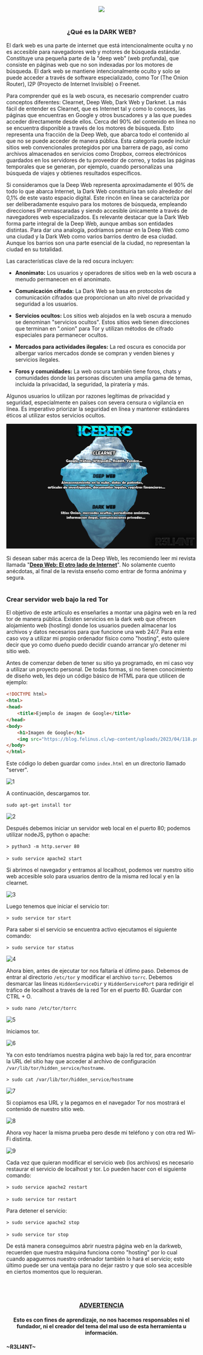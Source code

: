 <p align="center">
  <a href="https://github.com/DenverCoder1/readme-typing-svg"><img src="https://readme-typing-svg.herokuapp.com?color=13F700&width=550&lines=Crear+servidor+bajo+la+red+tor+DARK+WEB"></a>
</p>

<h1 align="center"></h1>

<h3 align="center">¿Qué es la DARK WEB?</h3>


El dark web es una parte de internet que está intencionalmente oculta y no es accesible para navegadores web y motores de búsqueda estándar. Constituye una pequeña parte de la "deep web" (web profunda), que consiste en páginas web que no son indexadas por los motores de búsqueda. El dark web se mantiene intencionalmente oculto y solo se puede acceder a través de software especializado, como Tor (The Onion Router), I2P (Proyecto de Internet Invisible) o Freenet.

Para comprender qué es la web oscura, es necesario comprender cuatro conceptos diferentes: Clearnet, Deep Web, Dark Web y Darknet. La más fácil de entender es Clearnet, que es Internet tal y como lo conoces, las páginas que encuentras en Google y otros buscadores y a las que puedes acceder directamente desde ellos. Cerca del 90% del contenido en línea no se encuentra disponible a través de los motores de búsqueda. Esto representa una fracción de la Deep Web, que abarca todo el contenido al que no se puede acceder de manera pública. Esta categoría puede incluir sitios web convencionales protegidos por una barrera de pago, así como archivos almacenados en servicios como Dropbox, correos electrónicos guardados en los servidores de tu proveedor de correo, y todas las páginas temporales que se generan, por ejemplo, cuando personalizas una búsqueda de viajes y obtienes resultados específicos.

Si consideramos que la Deep Web representa aproximadamente el 90% de todo lo que abarca Internet, la Dark Web constituiría tan solo alrededor del 0,1% de este vasto espacio digital. Este rincón en línea se caracteriza por ser deliberadamente esquivo para los motores de búsqueda, empleando direcciones IP enmascaradas y siendo accesible únicamente a través de navegadores web especializados. Es relevante destacar que la Dark Web forma parte integral de la Deep Web, aunque ambas son entidades distintas. Para dar una analogía, podríamos pensar en la Deep Web como una ciudad y la Dark Web como varios barrios dentro de esa ciudad. Aunque los barrios son una parte esencial de la ciudad, no representan la ciudad en su totalidad.

Las características clave de la red oscura incluyen:

- **Anonimato:** Los usuarios y operadores de sitios web en la web oscura a menudo permanecen en el anonimato.

- **Comunicación cifrada:** La Dark Web se basa en protocolos de comunicación cifrados que proporcionan un alto nivel de privacidad y seguridad a los usuarios.

- **Servicios ocultos:** Los sitios web alojados en la web oscura a menudo se denominan "servicios ocultos". Estos sitios web tienen direcciones que terminan en ".onion" para Tor y utilizan métodos de cifrado especiales para permanecer ocultos.

- **Mercados para actividades ilegales:** La red oscura es conocida por albergar varios mercados donde se compran y venden bienes y servicios ilegales.

- **Foros y comunidades:** La web oscura también tiene foros, chats y comunidades donde las personas discuten una amplia gama de temas, incluida la privacidad, la seguridad, la piratería y más.

Algunos usuarios lo utilizan por razones legítimas de privacidad y seguridad, especialmente en países con severa censura o vigilancia en línea. Es imperativo priorizar la seguridad en línea y mantener estándares éticos al utilizar estos servicios ocultos.

<p align="center">
  <img src="https://raw.githubusercontent.com/R3LI4NT/articulos/main/Seguridad/Anonimato/GNU-Linux/img/icebergWeb.png">
</p>

Si desean saber más acerca de la Deep Web, les recomiendo leer mi revista llamada "<a href="https://github.com/R3LI4NT/Deep-Web">**Deep Web: El otro lado de Internet**</a>". No solamente cuento anécdotas, al final de la revista enseño como entrar de forma anónima y segura.

<h1 align="center"></h1>

### Crear servidor web bajo la red Tor

El objetivo de este artículo es enseñarles a montar una página web en la red tor de manera pública. Existen servicios en la dark web que ofrecen alojamiento web (hosting) donde los usuarios pueden almacenar los archivos y datos necesarios para que funcione una web 24/7. Para este caso voy a utilizar mi propio ordenador físico como "hosting", esto quiere decir que yo como dueño puedo decidir cuando arrancar y/o detener mi sitio web.

Antes de comenzar deben de tener su sitio ya programado, en mi caso voy a utilizar un proyecto personal. De todas formas, si no tienen conocimiento de diseño web, les dejo un código básico de HTML para que utilicen de ejemplo:

```html
<!DOCTYPE html>
<html>
<head>
    <title>Ejemplo de imagen de Google</title>
</head>
<body>
    <h1>Imagen de Google</h1>
    <img src="https://blog.felinus.cl/wp-content/uploads/2023/04/118.png" alt="Imagen de Google">
</body>
</html>
```

Este código lo deben guardar como `index.html` en un directorio llamado "server". 

![1](https://github.com/R3LI4NT/articulos/assets/75953873/08b4944e-4740-4046-aaad-2162c62d28b1)

A continuación, descargamos tor.

```
sudo apt-get install tor
```

![2](https://github.com/R3LI4NT/articulos/assets/75953873/726b5a05-b91e-4365-86e3-6cda615eb7c4)

Después debemos iniciar un servidor web local en el puerto 80; podemos utilizar nodeJS, python o apache:

```
> python3 -m http.server 80

> sudo service apache2 start
```

Si abrimos el navegador y entramos al localhost, podemos ver nuestro sitio web accesible solo para usuarios dentro de la misma red local y en la clearnet.

![3](https://github.com/R3LI4NT/articulos/assets/75953873/73292d7a-b146-469f-baa9-d9e6348fe821)

Luego tenemos que iniciar el servicio tor:

```
> sudo service tor start
```

Para saber si el servicio se encuentra activo ejecutamos el siguiente comando:

```
> sudo service tor status
```

![4](https://github.com/R3LI4NT/articulos/assets/75953873/25806063-81d2-4bdc-9f78-7cef0301ec69)

Ahora bien, antes de ejecutar tor nos faltaría el útlimo paso. Debemos de entrar al directorio `/etc/tor` y modificar el archivo `torrc`. Debemos desmarcar las líneas `HiddenServiceDir` y `HiddenServicePort` para redirigir el tráfico de localhost a través de la red Tor en el puerto 80. Guardar con CTRL + O.

```
> sudo nano /etc/tor/torrc
```

![5](https://github.com/R3LI4NT/articulos/assets/75953873/157a2670-7fd7-4567-a406-8e94c2d80415)

Iniciamos tor.

![6](https://github.com/R3LI4NT/articulos/assets/75953873/18aa62b7-2362-4de0-9c85-40055ef3d925)

Ya con esto tendríamos nuestra página web bajo la red tor, para encontrar la URL del sitio hay que acceder al archivo de configuración `/var/lib/tor/hidden_service/hostname`.

```
> sudo cat /var/lib/tor/hidden_service/hostname
```

![7](https://github.com/R3LI4NT/articulos/assets/75953873/9cf563c1-ee2e-495e-9911-a34c4ca95c50)

Si copiamos esa URL y la pegamos en el navegador Tor nos mostrará el contenido de nuestro sitio web.

![8](https://github.com/R3LI4NT/articulos/assets/75953873/56eefee5-7292-4500-bc2e-22cdc36f774f)

Ahora voy hacer la misma prueba pero desde mi teléfono y con otra red Wi-Fi distinta.

![9](https://github.com/R3LI4NT/articulos/assets/75953873/edc5d579-78f2-487a-8e39-4262a5407d8e)

Cada vez que quieran modificar el servicio web (los archivos) es necesario restaurar el servicio de localhost y tor. Lo pueden hacer con el siguiente comando:

```
> sudo service apache2 restart

> sudo service tor restart
```

Para detener el servicio:

```
> sudo service apache2 stop

> sudo service tor stop
```

De está manera conseguimos abrir nuestra página web en la darkweb, recuerden que nuestra máquina funciona como "hosting" por lo cual cuando apaguemos nuestro ordenador también lo hará el servicio; esto último puede ser una ventaja para no dejar rastro y que solo sea accesible en ciertos momentos que lo requieran.

</br>

<h1 align="center"></h1>

<h3 align="center"><ins>ADVERTENCIA<ins></h3>

<h4 align="center">Esto es con fines de aprendizaje, no nos hacemos responsables ni el fundador, ni el creador del tema del mal uso de esta herramienta u información.</h4>



#### ~R3LI4NT~
